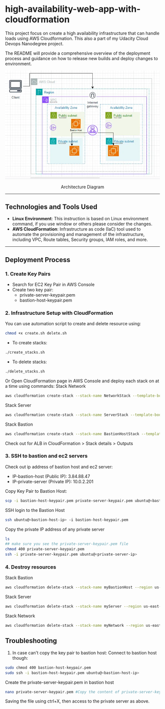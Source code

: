 # high-availability-web-app-with-cloudformation
This project focus on create a high availability infrastructure that can handle loads using AWS Cloudformation. This also a part of my Udacity Cloud Devops Nanodegree project.

The README will provide a comprehensive overview of the deployment process and guidance on how to release new builds and deploy changes to environment.

<p align="center">
  <img src="./screenshoots/0-diagram.png" alt="animated" />
</p>
<p align="center">Architecture Diagram</p>

---
## Technologies and Tools Used
- **Linux Environment**: This instruction is based on Linux environment command, if you use window or others please consider the changes.
- **AWS CloudFormation**: Infrastructure as code (IaC) tool used to automate the provisioning and management of the infrastructure, including VPC, Route tables, Security groups, IAM roles, and more.

---
## Deployment Process
### 1. **Create Key Pairs**
- Search for EC2 Key Pair in AWS Console
- Create two key pair:
    - private-server-keypair.pem
    - bastion-host-keypair.pem

### 2. **Infrastructure Setup with CloudFormation**
You can use automation script to create and delete resource using:
```bash
chmod +x create.sh delete.sh

```
- To create stacks:
```bash
./create_stacks.sh
```
- To delete stacks:
```bash
./delete_stacks.sh
```

Or Open CloudFormation page in AWS Console and deploy each stack on at a time using commands:
Stack Network 
```bash
aws cloudformation create-stack --stack-name NetworkStack --template-body file://network.yml --parameters file://network-parameters.json --region us-east-1
```

Stack Server
```bash
aws cloudformation create-stack --stack-name ServerStack --template-body file://server.yml --parameters file://server-parameters.json  --capabilities "CAPABILITY_IAM" "CAPABILITY_NAMED_IAM" --region us-east-1
```

Stack Bastion
```bash
aws cloudformation create-stack --stack-name BastionHostStack --template-body file://bastion-host.yml --parameters file://bastion-host-parameters.json  --capabilities "CAPABILITY_IAM" "CAPABILITY_NAMED_IAM" --region us-east-1
```

Check out for ALB in CloudFormation > Stack details > Outputs

### 3. **SSH to bastion and ec2 servers**
Check out ip address of bastion host and ec2 server:
- IP-bastion-host (Public IP): 3.84.88.47
- IP-private-server (Private IP): 10.0.2.201

Copy Key Pair to Bastion Host:
```bash
scp -i bastion-host-keypair.pem private-server-keypair.pem ubuntu@<bastion-host-ip>:/home/ubuntu/private-server-keypair.pem
```

SSH login to the Bastion Host
```bash
ssh ubuntu@<bastion-host-ip> -i bastion-host-keypair.pem
```

Copy the private IP address of any private server
```bash
ls
## make sure you see the private-server-keypair.pem file
chmod 400 private-server-keypair.pem
ssh -i private-server-keypair.pem ubuntu@<private-server-ip>
```

### 4. **Destroy resources**
Stack Bastion
```bash
aws cloudformation delete-stack --stack-name myBastionHost --region us-east-1
```
Stack Server
```bash
aws cloudformation delete-stack --stack-name myServer --region us-east-1
```
Stack Network
```bash
aws cloudformation delete-stack --stack-name myNetwork --region us-east-1
```

## Troubleshooting
1. In case can't copy the key pair to bastion host:
Connect to bastion host though:
```bash
sudo chmod 400 bastion-host-keypair.pem
sudo ssh -i bastion-host-keypair.pem ubuntu@<bastion-host-ip>
```
Create the private-server-keypair.pem in bastion host
```bash
nano private-server-keypair.pem #Copy the content of private-server-keypair.pem 
```
Saving the file using ctrl+X, then access to the private server as above.